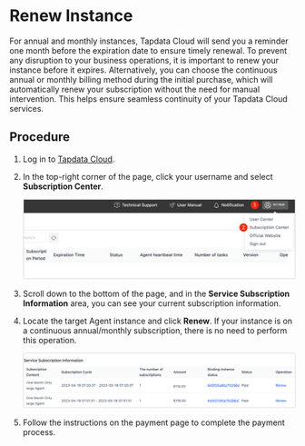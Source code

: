 # Renew Instance

For annual and monthly instances, Tapdata Cloud will send you a reminder one month before the expiration date to ensure timely renewal. To prevent any disruption to your business operations, it is important to renew your instance before it expires. Alternatively, you can choose the continuous annual or monthly billing method during the initial purchase, which will automatically renew your subscription without the need for manual intervention. This helps ensure seamless continuity of your Tapdata Cloud services.



## Procedure

1. Log in to [Tapdata Cloud](https://cloud.tapdata.io/).

2. In the top-right corner of the page, click your username and select **Subscription Center**.

   ![User Center](../images/user_center.png)

3. Scroll down to the bottom of the page, and in the **Service Subscription Information** area, you can see your current subscription information.

4. Locate the target Agent instance and click **Renew**. If your instance is on a continuous annual/monthly subscription, there is no need to perform this operation.

   ![Renew Instance](../images/renew_subscribe.png)

5. Follow the instructions on the payment page to complete the payment process.

